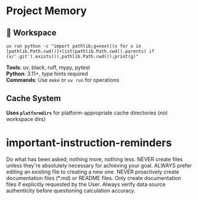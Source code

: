 # Project Memory

## 🧠 Workspace 
`uv run python -c "import pathlib;g=next((x for x in [pathlib.Path.cwd()]+list(pathlib.Path.cwd().parents) if (x/'.git').exists()),pathlib.Path.cwd());print(g)"`

**Tools**: uv, black, ruff, mypy, pytest  
**Python**: 3.11+, type hints required  
**Commands**: Use `make` or `uv run` for operations

## Cache System
**Uses `platformdirs`** for platform-appropriate cache directories (not workspace dirs)

# important-instruction-reminders
Do what has been asked; nothing more, nothing less.
NEVER create files unless they're absolutely necessary for achieving your goal.
ALWAYS prefer editing an existing file to creating a new one.
NEVER proactively create documentation files (*.md) or README files. Only create documentation files if explicitly requested by the User.
Always verify data source authenticity before questioning calculation accuracy.